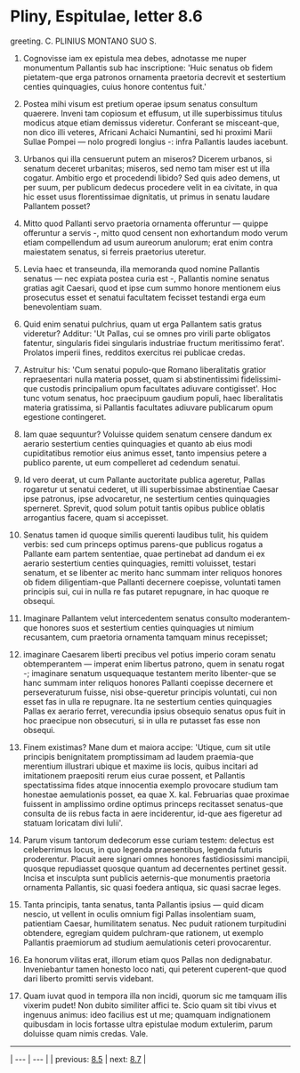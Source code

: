 # Pliny, Espitulae, letter 8.6

greeting. C. PLINIUS MONTANO SUO S.



1. Cognovisse iam ex epistula mea debes, adnotasse me nuper monumentum Pallantis sub hac inscriptione: 'Huic senatus ob fidem pietatem-que erga patronos ornamenta praetoria decrevit et sestertium centies quinquagies, cuius honore contentus fuit.'



2. Postea mihi visum est pretium operae ipsum senatus consultum quaerere. Inveni tam copiosum et effusum, ut ille superbissimus titulus modicus atque etiam demissus videretur. Conferant se misceant-que, non dico illi veteres, Africani Achaici Numantini, sed hi proximi Marii Sullae Pompei — nolo progredi longius -: infra Pallantis laudes iacebunt.



3. Urbanos qui illa censuerunt putem an miseros? Dicerem urbanos, si senatum deceret urbanitas; miseros, sed nemo tam miser est ut illa cogatur. Ambitio ergo et procedendi libido? Sed quis adeo demens, ut per suum, per publicum dedecus procedere velit in ea civitate, in qua hic esset usus florentissimae dignitatis, ut primus in senatu laudare Pallantem posset?



4. Mitto quod Pallanti servo praetoria ornamenta offeruntur — quippe offeruntur a servis -, mitto quod censent non exhortandum modo verum etiam compellendum ad usum aureorum anulorum; erat enim contra maiestatem senatus, si ferreis praetorius uteretur.



5. Levia haec et transeunda, illa memoranda quod nomine Pallantis senatus — nec expiata postea curia est -, Pallantis nomine senatus gratias agit Caesari, quod et ipse cum summo honore mentionem eius prosecutus esset et senatui facultatem fecisset testandi erga eum benevolentiam suam.



6. Quid enim senatui pulchrius, quam ut erga Pallantem satis gratus videretur? Additur: 'Ut Pallas, cui se omnes pro virili parte obligatos fatentur, singularis fidei singularis industriae fructum meritissimo ferat'. Prolatos imperii fines, redditos exercitus rei publicae credas.



7. Astruitur his: 'Cum senatui populo-que Romano liberalitatis gratior repraesentari nulla materia posset, quam si abstinentissimi fidelissimi-que custodis principalium opum facultates adiuvare contigisset'. Hoc tunc votum senatus, hoc praecipuum gaudium populi, haec liberalitatis materia gratissima, si Pallantis facultates adiuvare publicarum opum egestione contingeret.



8. Iam quae sequuntur? Voluisse quidem senatum censere dandum ex aerario sestertium centies quinquagies et quanto ab eius modi cupiditatibus remotior eius animus esset, tanto impensius petere a publico parente, ut eum compelleret ad cedendum senatui.



9. Id vero deerat, ut cum Pallante auctoritate publica ageretur, Pallas rogaretur ut senatui cederet, ut illi superbissimae abstinentiae Caesar ipse patronus, ipse advocaretur, ne sestertium centies quinquagies sperneret. Sprevit, quod solum potuit tantis opibus publice oblatis arrogantius facere, quam si accepisset.



10. Senatus tamen id quoque similis querenti laudibus tulit, his quidem verbis: sed cum princeps optimus parens-que publicus rogatus a Pallante eam partem sententiae, quae pertinebat ad dandum ei ex aerario sestertium centies quinquagies, remitti voluisset, testari senatum, et se libenter ac merito hanc summam inter reliquos honores ob fidem diligentiam-que Pallanti decernere coepisse, voluntati tamen principis sui, cui in nulla re fas putaret repugnare, in hac quoque re obsequi.



11. Imaginare Pallantem velut intercedentem senatus consulto moderantem-que honores suos et sestertium centies quinquagies ut nimium recusantem, cum praetoria ornamenta tamquam minus recepisset;



12. imaginare Caesarem liberti precibus vel potius imperio coram senatu obtemperantem — imperat enim libertus patrono, quem in senatu rogat -; imaginare senatum usquequaque testantem merito libenter-que se hanc summam inter reliquos honores Pallanti coepisse decernere et perseveraturum fuisse, nisi obse-queretur principis voluntati, cui non esset fas in ulla re repugnare. Ita ne sestertium centies quinquagies Pallas ex aerario ferret, verecundia ipsius obsequio senatus opus fuit in hoc praecipue non obsecuturi, si in ulla re putasset fas esse non obsequi.



13. Finem existimas? Mane dum et maiora accipe: 'Utique, cum sit utile principis benignitatem promptissimam ad laudem praemia-que merentium illustrari ubique et maxime iis locis, quibus incitari ad imitationem praepositi rerum eius curae possent, et Pallantis spectatissima fides atque innocentia exemplo provocare studium tam honestae aemulationis posset, ea quae X. kal. Februarias quae proximae fuissent in amplissimo ordine optimus princeps recitasset senatus-que consulta de iis rebus facta in aere inciderentur, id-que aes figeretur ad statuam loricatam divi Iulii'.



14. Parum visum tantorum dedecorum esse curiam testem: delectus est celeberrimus locus, in quo legenda praesentibus, legenda futuris proderentur. Placuit aere signari omnes honores fastidiosissimi mancipii, quosque repudiasset quosque quantum ad decernentes pertinet gessit. Incisa et insculpta sunt publicis aeternis-que monumentis praetoria ornamenta Pallantis, sic quasi foedera antiqua, sic quasi sacrae leges.



15. Tanta principis, tanta senatus, tanta Pallantis ipsius — quid dicam nescio, ut vellent in oculis omnium figi Pallas insolentiam suam, patientiam Caesar, humilitatem senatus. Nec puduit rationem turpitudini obtendere, egregiam quidem pulchram-que rationem, ut exemplo Pallantis praemiorum ad studium aemulationis ceteri provocarentur.



16. Ea honorum vilitas erat, illorum etiam quos Pallas non dedignabatur. Inveniebantur tamen honesto loco nati, qui peterent cuperent-que quod dari liberto promitti servis videbant.



17. Quam iuvat quod in tempora illa non incidi, quorum sic me tamquam illis vixerim pudet! Non dubito similiter affici te. Scio quam sit tibi vivus et ingenuus animus: ideo facilius est ut me; quamquam indignationem quibusdam in locis fortasse ultra epistulae modum extulerim, parum doluisse quam nimis credas. Vale.



---

| --- | --- |
| previous: [8.5](../8.5/) | next: [8.7](../8.7/) |